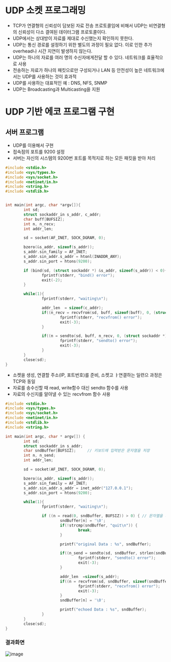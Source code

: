 # UDP 소켓 프로그래밍

- TCP가 연결형의 신뢰성이 담보된 자료 전송 프로토콜임에 비해서 UDP는 비연결형의 신뢰성이 다소 결여된 데이터그램 프로토콜이다.
- UDP에서는 상대방이 자료를 제대로 수신했는지 확인하지 못한다.
- UDP는 통신 경로를 설정하기 위한 별도의 과정이 필요 없다. 이로 인한 추가 overhead나 시간 지연이 발생하지 않는다.
- UDP는 하나의 자료를 여러 명의 수신자에게전달 할 수 있다. 네트워크를 효율적으로 사용
- 전송하는 자료가 하나의 패킷으로만 구성되거나 LAN 등 안전성이 높은 네트워크에서는 UDP를 사용하는 것이 효과적
- UDP를 사용하는 대표적인 예 : DNS, NFS, SNMP
- UDP는 Broadcasting과 Multicasting을 지원

# UDP 기반 에코 프로그램 구현

## 서버 프로그램
- UDP를 이용해서 구현
- 접속점의 포트를 9200 설정
- 서버는 자신의 시스템의 9200번 포트를 목적지로 하는 모든 패킷을 받아 처리
```c
#include <stdio.h>
#include <sys/types.h>
#include <sys/socket.h>
#include <netinet/in.h>
#include <string.h>
#include <stdlib.h>


int main(int argc, char *argv[]){
        int sd;
        struct sockaddr_in s_addr, c_addr;
        char buff[BUFSIZ];
        int n, n_recv;
        int addr_len;

        sd = socket(AF_INET, SOCK_DGRAM, 0);

        bzero(&s_addr, sizeof(s_addr));
        s_addr.sin_family = AF_INET;
        s_addr.sin_addr.s_addr = htonl(INADDR_ANY);
        s_addr.sin_port = htons(9200);

        if (bind(sd, (struct sockaddr *) &s_addr, sizeof(s_addr)) < 0){
                fprintf(stderr, "bind() error");
                exit(-2);
        }

        while(1){
                fprintf(stderr, "waiting\n");

                addr_len  = sizeof(c_addr);
                if((n_recv = recvfrom(sd, buff, sizeof(buff), 0, (struct sockaddr *)&c_addr, &addr_len)) < 0) {		// 9200번 포트에서 클라이언트가 전송한 자료를 읽고 자료를 전송한 구조체 c_addr로 받아온다.
                        fprintf(stderr, "recvfrom() error");
                        exit(-3);
                }

                if((n = sendto(sd, buff, n_recv, 0, (struct sockaddr *) &c_addr, sizeof(c_addr))) < 0 ) {		// 클라이언트로부터 전송받은 자료를 그ㅐ돌 해당 클라이언트로 전송
                        fprintf(stderr, "sendto() error");
                        exit(-3);
                }
        }
        close(sd);
}


```
- 소켓을 생성, 연결할 주소(IP, 포트번호)를 준비, 소켓고 ㅏ연결하는 일련으 과정은 TCP와 동일
- 자료를 송수신할 때 read, write함수 대신 sendto 함수를 사용
- 자료의 수신지를 알아낼 수 있는 recvfrom 함수 사용


```c
#include <stdio.h>
#include <sys/types.h>
#include <sys/socket.h>
#include <netinet/in.h>
#include <stdlib.h>
#include <string.h>

int main(int argc, char * argv[]) {
        int sd;
        struct sockaddr_in s_addr;
        char sndBuffer[BUFSIZ];		// 키보드에 입력받은 문자열을 저장
        int n, n_send;
        int addr_len;

        sd = socket(AF_INET, SOCK_DGRAM, 0);

        bzero(&s_addr, sizeof(s_addr));
        s_addr.sin_family = AF_INET;
        s_addr.sin_addr.s_addr = inet_addr("127.0.0.1");
        s_addr.sin_port = htons(9200);

        while(1){
                fprintf(stderr, "waiting\n");

                if ((n = read(0, sndBuffer, BUFSIZ)) > 0) {	// 문자열을 서버로 전송
                        sndBuffer[n] = '\0';
                        if(!strcmp(sndBuffer, "quit\n")) {
                                break;
                        }

                        printf("original Data : %s", sndBuffer);

                        if((n_send = sendto(sd, sndBuffer, strlen(sndBuffer), 0, (struct sockaddr *) &s_addr, sizeof(s_addr))) < 0){ // 자신의 소켓으로 전송되어 오는 자료를 읽어 들인다.
                                fprintf(stderr, "sendto() error");
                                exit(-3);
                        }

                        addr_len  =sizeof(s_addr);
                        if((n = recvfrom(sd, sndBuffer, sizeof(sndBuffer), 0, NULL, NULL)) < 0) {
                                fprintf(stderr, "recvfrom() error");
                                exit(-3);
                        }
                        sndBuffer[n] = '\0';

                        printf("echoed Data : %s", sndBuffer);
                }
        }
        close(sd);
}
```

### 결과화면 <br>
![image](https://user-images.githubusercontent.com/65120581/129321682-3ed5689f-3cb2-45d4-a33b-33aa33314102.png)
